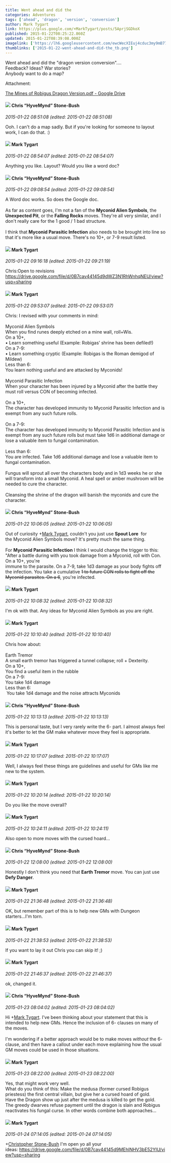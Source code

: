 ```yaml
---
title: Went ahead and did the
categories: Adventures
tags: ['ahead', 'dragon', 'version', 'conversion']
author: Mark Tygart
link: https://plus.google.com/+MarkTygart/posts/5AprjSGDkoX
published: 2015-01-22T08:25:22.860Z
updated: 2015-01-22T08:39:08.000Z
imagelink: ['https://lh6.googleusercontent.com/ewcWecXIEuj4cduc3my9mB77doDQrdygXakwPenhpP7GkyK7LP7u4M7dhJvngTfdLMoXHCCPexMLfDK4IOFPbfEIW03fjb6WOcG6-YRyOLwt94v5jbPkH9Fxg4HYXSq2xtnkm33z=s1600']
thumblinks: ['2015-01-22-went-ahead-and-did-the_tb.png']
---
```


Went ahead and did the &quot;dragon version conversion&quot;....<br />Feedback? Ideas? War stories?<br />Anybody want to do a map?


Attachment:

<a href='https://drive.google.com/file/d/0B7cav44145d9d3BYdFg4Z0p3OVk/view?usp=sharing'>The Mines of Robigus Dragon Version.pdf - Google Drive</a>


<div id='comment z123hldq1k2qxjxks22sizqwevrchveui'>
  <h4><img src='{{site.baseurl}}//images/avatars/108053817066303198241_photo.jpg'> Chris “HyveMynd” Stone-Bush</h4>
      <p><cite>2015-01-22 08:51:08 (edited: 2015-01-22 08:51:08)</cite></p>
        <p>Ooh. I can&#39;t do a map sadly. But if you&#39;re looking for someone to layout work, I can do that. :)</p>
</div>
        

<div id='comment z123hldq1k2qxjxks22sizqwevrchveui'>
  <h4><img src='{{site.baseurl}}//images/avatars/118088719859349999400_photo.jpg'> Mark Tygart</h4>
      <p><cite>2015-01-22 08:54:07 (edited: 2015-01-22 08:54:07)</cite></p>
        <p>Anything you like. Layout? Would you like a word doc?</p>
</div>
        

<div id='comment z123hldq1k2qxjxks22sizqwevrchveui'>
  <h4><img src='{{site.baseurl}}//images/avatars/108053817066303198241_photo.jpg'> Chris “HyveMynd” Stone-Bush</h4>
      <p><cite>2015-01-22 09:08:54 (edited: 2015-01-22 09:08:54)</cite></p>
        <p>A Word doc works. So does the Google doc.<br /><br />As far as content goes, I&#39;m not a fan of the <b>Myconid Alien Symbols</b>, the <b>Unexpected Pit</b>, or the <b>Falling Rocks</b> moves. They&#39;re all very similar, and I don&#39;t really care for the 1 good / 1 bad structure.<br /><br />I think that <b>Myconid Parasitic Infection</b> also needs to be brought into line so that it&#39;s more like a usual move. There&#39;s no 10+, or 7-9 result listed.</p>
</div>
        

<div id='comment z123hldq1k2qxjxks22sizqwevrchveui'>
  <h4><img src='{{site.baseurl}}//images/avatars/118088719859349999400_photo.jpg'> Mark Tygart</h4>
      <p><cite>2015-01-22 09:16:18 (edited: 2015-01-22 09:21:19)</cite></p>
        <p>Chris:Open to revisions<br /><a href="https://drive.google.com/file/d/0B7cav44145d9dWZ3N1RhWnhqNEU/view?usp=sharing" class="ot-anchor">https://drive.google.com/file/d/0B7cav44145d9dWZ3N1RhWnhqNEU/view?usp=sharing</a></p>
</div>
        

<div id='comment z123hldq1k2qxjxks22sizqwevrchveui'>
  <h4><img src='{{site.baseurl}}//images/avatars/118088719859349999400_photo.jpg'> Mark Tygart</h4>
      <p><cite>2015-01-22 09:53:07 (edited: 2015-01-22 09:53:07)</cite></p>
        <p>Chris: I revised with your comments in mind:<br /><br />Myconid Alien Symbols<br />When you find runes deeply etched on a mine wall, roll+Wis. <br />On a 10+, <br />• Learn something useful (Example: Robigas’ shrine has been defiled!)<br />On a 7-9:<br />• Learn something cryptic (Example: Robigas is the Roman demigod of Mildew)<br />Less than 6:<br />You learn nothing useful and are attacked by Myconids!<br /><br />Myconid Parasitic Infection<br />When your character has been injured by a Myconid after the battle they must roll versus CON of becoming infected.<br /><br />On a 10+, <br />The character has developed immunity to Myconid Parasitic Infection and is exempt from any such future rolls.<br /><br />On a 7-9:<br />The character has developed immunity to Myconid Parasitic Infection and is exempt from any such future rolls but must take 1d6 in additional damage or lose a valuable item to fungal contamination.<br /><br />Less than 6:<br />You are infected. Take 1d6 additional damage and lose a valuable item to fungal contamination.<br /><br />Fungus will sprout all over the characters body and in 1d3 weeks he or she will transform into a small Myconid. A heal spell or amber mushroom will be needed to cure the character.<br /><br />Cleansing the shrine of the dragon will banish the myconids and cure the character.</p>
</div>
        

<div id='comment z123hldq1k2qxjxks22sizqwevrchveui'>
  <h4><img src='{{site.baseurl}}//images/avatars/108053817066303198241_photo.jpg'> Chris “HyveMynd” Stone-Bush</h4>
      <p><cite>2015-01-22 10:06:05 (edited: 2015-01-22 10:06:05)</cite></p>
        <p>Out of curiosity <span class="proflinkWrapper"><span class="proflinkPrefix">+</span><a class="proflink" href="https://plus.google.com/118088719859349999400" oid="118088719859349999400">Mark Tygart</a></span>, couldn&#39;t you just use <b>Spout Lore</b>  for the Myconid Alien Symbols move? It&#39;s pretty much the same thing.<br /><br />For <b>Myconid Parasitic Infection</b> I think I would change the trigger to this:<br />&quot;After a battle during with you took damage from a Myconid, roll with Con. On a 10+, you&#39;re<br />immune to the parasite. On a 7-9, take 1d3 damage as your body fights off the infection. You take a cumulative <del>1 to future CON rolls to fight off the Myconid parasites. On a 6</del>, you&#39;re infected.</p>
</div>
        

<div id='comment z123hldq1k2qxjxks22sizqwevrchveui'>
  <h4><img src='{{site.baseurl}}//images/avatars/118088719859349999400_photo.jpg'> Mark Tygart</h4>
      <p><cite>2015-01-22 10:08:32 (edited: 2015-01-22 10:08:32)</cite></p>
        <p>I&#39;m ok with that. Any ideas for Myconid Alien Symbols as you are right.</p>
</div>
        

<div id='comment z123hldq1k2qxjxks22sizqwevrchveui'>
  <h4><img src='{{site.baseurl}}//images/avatars/118088719859349999400_photo.jpg'> Mark Tygart</h4>
      <p><cite>2015-01-22 10:10:40 (edited: 2015-01-22 10:10:40)</cite></p>
        <p>Chris how about:<br /><br />Earth Tremor<br />A small earth tremor has triggered a tunnel collapse; roll + Dexterity.<br />On a 10+, <br />You find a useful item in the rubble<br />On a 7-9:<br />You take 1d4 damage<br />Less than 6:<br /> You take 1d4 damage and the noise attracts Myconids</p>
</div>
        

<div id='comment z123hldq1k2qxjxks22sizqwevrchveui'>
  <h4><img src='{{site.baseurl}}//images/avatars/108053817066303198241_photo.jpg'> Chris “HyveMynd” Stone-Bush</h4>
      <p><cite>2015-01-22 10:13:13 (edited: 2015-01-22 10:13:13)</cite></p>
        <p>This is personal taste, but I very rarely write the 6- part. I almost always feel it&#39;s better to let the GM make whatever move they feel is appropriate.</p>
</div>
        

<div id='comment z123hldq1k2qxjxks22sizqwevrchveui'>
  <h4><img src='{{site.baseurl}}//images/avatars/118088719859349999400_photo.jpg'> Mark Tygart</h4>
      <p><cite>2015-01-22 10:17:07 (edited: 2015-01-22 10:17:07)</cite></p>
        <p>Well, I always feel these things are guidelines and useful for GMs like me new to the system.</p>
</div>
        

<div id='comment z123hldq1k2qxjxks22sizqwevrchveui'>
  <h4><img src='{{site.baseurl}}//images/avatars/118088719859349999400_photo.jpg'> Mark Tygart</h4>
      <p><cite>2015-01-22 10:20:14 (edited: 2015-01-22 10:20:14)</cite></p>
        <p>Do you like the move overall?</p>
</div>
        

<div id='comment z123hldq1k2qxjxks22sizqwevrchveui'>
  <h4><img src='{{site.baseurl}}//images/avatars/118088719859349999400_photo.jpg'> Mark Tygart</h4>
      <p><cite>2015-01-22 10:24:11 (edited: 2015-01-22 10:24:11)</cite></p>
        <p>Also open to more moves with the cursed hoard...</p>
</div>
        

<div id='comment z123hldq1k2qxjxks22sizqwevrchveui'>
  <h4><img src='{{site.baseurl}}//images/avatars/108053817066303198241_photo.jpg'> Chris “HyveMynd” Stone-Bush</h4>
      <p><cite>2015-01-22 12:08:00 (edited: 2015-01-22 12:08:00)</cite></p>
        <p>Honestly I don&#39;t think you need that <b>Earth Tremor</b> move. You can just use <b>Defy Danger</b>.</p>
</div>
        

<div id='comment z123hldq1k2qxjxks22sizqwevrchveui'>
  <h4><img src='{{site.baseurl}}//images/avatars/118088719859349999400_photo.jpg'> Mark Tygart</h4>
      <p><cite>2015-01-22 21:36:48 (edited: 2015-01-22 21:36:48)</cite></p>
        <p>OK, but remember part of this is to help new GMs with Dungeon starters...I&#39;m torn.</p>
</div>
        

<div id='comment z123hldq1k2qxjxks22sizqwevrchveui'>
  <h4><img src='{{site.baseurl}}//images/avatars/118088719859349999400_photo.jpg'> Mark Tygart</h4>
      <p><cite>2015-01-22 21:38:53 (edited: 2015-01-22 21:38:53)</cite></p>
        <p>If you want to lay it out Chris you can skip it! ;)</p>
</div>
        

<div id='comment z123hldq1k2qxjxks22sizqwevrchveui'>
  <h4><img src='{{site.baseurl}}//images/avatars/118088719859349999400_photo.jpg'> Mark Tygart</h4>
      <p><cite>2015-01-22 21:46:37 (edited: 2015-01-22 21:46:37)</cite></p>
        <p>ok, changed it.</p>
</div>
        

<div id='comment z123hldq1k2qxjxks22sizqwevrchveui'>
  <h4><img src='{{site.baseurl}}//images/avatars/108053817066303198241_photo.jpg'> Chris “HyveMynd” Stone-Bush</h4>
      <p><cite>2015-01-23 08:04:02 (edited: 2015-01-23 08:04:02)</cite></p>
        <p>Hi <span class="proflinkWrapper"><span class="proflinkPrefix">+</span><a class="proflink" href="https://plus.google.com/118088719859349999400" oid="118088719859349999400">Mark Tygart</a></span>. I&#39;ve been thinking about your statement that this is intended to help new GMs. Hence the inclusion of 6- clauses on many of the moves.<br /><br />I&#39;m wondering if a better approach would be to make moves <i>without</i> the 6- clause, and then have a callout under each move explaining how the usual GM moves could be used in those situations.</p>
</div>
        

<div id='comment z123hldq1k2qxjxks22sizqwevrchveui'>
  <h4><img src='{{site.baseurl}}//images/avatars/118088719859349999400_photo.jpg'> Mark Tygart</h4>
      <p><cite>2015-01-23 08:22:00 (edited: 2015-01-23 08:22:00)</cite></p>
        <p>Yes, that might work very well.<br />What do you think of this: Make the medusa (former cursed Robigus priestess) the first central villain, but give her a cursed hoard of gold.<br />Have the Dragon show up just after the medusa is killed to get the gold.<br />The greedy dwarves refuse payment until the dragon is slain and Robigus reactivates his fungal curse. In other words combine both approaches...</p>
</div>
        

<div id='comment z123hldq1k2qxjxks22sizqwevrchveui'>
  <h4><img src='{{site.baseurl}}//images/avatars/118088719859349999400_photo.jpg'> Mark Tygart</h4>
      <p><cite>2015-01-24 07:14:05 (edited: 2015-01-24 07:14:05)</cite></p>
        <p><span class="proflinkWrapper"><span class="proflinkPrefix">+</span><a class="proflink" href="https://plus.google.com/108053817066303198241" oid="108053817066303198241">Christopher Stone-Bush</a></span> I&#39;m open yo all your ideas: <a href="https://drive.google.com/file/d/0B7cav44145d9MEhlNHV3bE52YlU/view?usp=sharing" class="ot-anchor">https://drive.google.com/file/d/0B7cav44145d9MEhlNHV3bE52YlU/view?usp=sharing</a></p>
</div>
        